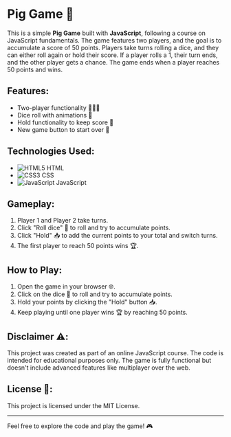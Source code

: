 # Pig Game 🎲

This is a simple **Pig Game** built with **JavaScript**, following a course on JavaScript fundamentals. The game features two players, and the goal is to accumulate a score of 50 points. Players take turns rolling a dice, and they can either roll again or hold their score. If a player rolls a 1, their turn ends, and the other player gets a chance. The game ends when a player reaches 50 points and wins.

## Features:
- Two-player functionality 🧑‍🤝‍🧑
- Dice roll with animations 🎲
- Hold functionality to keep score 💾
- New game button to start over 🔄

## Technologies Used:
- ![HTML5](https://img.shields.io/badge/HTML5-%23E34F26.svg?&style=flat-square&logo=html5&logoColor=white) HTML
- ![CSS3](https://img.shields.io/badge/CSS3-%231572B6.svg?&style=flat-square&logo=css3&logoColor=white) CSS
- ![JavaScript](https://img.shields.io/badge/JavaScript-%23F7DF1E.svg?&style=flat-square&logo=javascript&logoColor=black) JavaScript

## Gameplay:
1. Player 1 and Player 2 take turns.
2. Click "Roll dice" 🎲 to roll and try to accumulate points.
3. Click "Hold" 📥 to add the current points to your total and switch turns.
4. The first player to reach 50 points wins 🏆.

## How to Play:
1. Open the game in your browser 🌐.
2. Click on the dice 🎲 to roll and try to accumulate points.
3. Hold your points by clicking the "Hold" button 📥.
4. Keep playing until one player wins 🏆 by reaching 50 points.

## Disclaimer ⚠️:
This project was created as part of an online JavaScript course. The code is intended for educational purposes only. The game is fully functional but doesn't include advanced features like multiplayer over the web.

## License 📝:
This project is licensed under the MIT License.

---

Feel free to explore the code and play the game! 🎮
